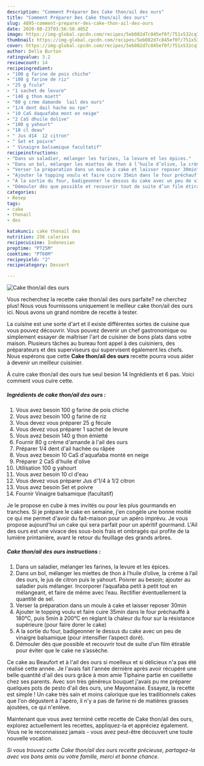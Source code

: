 ```yaml
---
description: "Comment Préparer Des Cake thon/ail des ours"
title: "Comment Préparer Des Cake thon/ail des ours"
slug: 4895-comment-preparer-des-cake-thon-ail-des-ours
date: 2020-08-23T03:56:58.485Z
image: https://img-global.cpcdn.com/recipes/5eb082d7c845ef0f/751x532cq70/cake-thonail-des-ours-photo-principale-de-la-recette.jpg
thumbnail: https://img-global.cpcdn.com/recipes/5eb082d7c845ef0f/751x532cq70/cake-thonail-des-ours-photo-principale-de-la-recette.jpg
cover: https://img-global.cpcdn.com/recipes/5eb082d7c845ef0f/751x532cq70/cake-thonail-des-ours-photo-principale-de-la-recette.jpg
author: Della Burton
ratingvalue: 3.2
reviewcount: 14
recipeingredient:
- "100 g farine de pois chiche"
- "100 g farine de riz"
- "25 g fcule"
- "1 sachet de levure"
- "140 g thon miett"
- "80 g crme damande  lail des ours"
- "1/4 dent dail hache ou rpe"
- "10 CaS daquafaba mont en neige"
- "2 CaS dhuile dolive"
- "100 g yahourt"
- "10 cl deau"
- " Jus d14  12 citron"
- " Set et poivre"
- " Vinaigre balsamique facultatif"
recipeinstructions:
- "Dans un saladier, mélanger les farines, la levure et les épices."
- "Dans un bol, mélanger les miettes de thon à l’huile d’olive, la crème à l’ail des ours, le jus de citron puis le yahourt. Poivrer au besoin; ajouter au saladier puis mélanger. Incorporer l’aquafaba petit à petit tout en mélangeant, et faire de même avec l’eau. Rectifier éventuellement la quantité de sel."
- "Verser la préparation dans un moule à cake et laisser reposer 30min"
- "Ajouter le topping voulu et faire cuire 35min dans le four préchauffé à 180°C, puis 5min à 200°C en réglant la chaleur du four sur la résistance supérieure (pour faire dorer le cake)"
- "A la sortie du four, badigeonner le dessus du cake avec un peu de vinaigre balsamique (pour intensifier l’aspect doré)."
- "Démouler dès que possible et recouvrir tout de suite d’un film étirable pour éviter que le cake ne s’assèche."
categories:
- Resep
tags:
- cake
- thonail
- des

katakunci: cake thonail des 
nutrition: 256 calories
recipecuisine: Indonesian
preptime: "PT25M"
cooktime: "PT60M"
recipeyield: "2"
recipecategory: Dessert

---
```



![Cake thon/ail des ours](https://img-global.cpcdn.com/recipes/5eb082d7c845ef0f/751x532cq70/cake-thonail-des-ours-photo-principale-de-la-recette.jpg)

Vous recherchez la recette cake thon/ail des ours parfaite? ne cherchez plus! Nous vous fournissons uniquement le meilleur cake thon/ail des ours ici. Nous avons un grand nombre de recette à tester.

La cuisine est une sorte d'art et il existe différentes sortes de cuisine que vous pouvez découvrir. Vous pouvez devenir un chef gastronomique ou simplement essayer de maîtriser l'art de cuisiner de bons plats dans votre maison. Plusieurs tâches au bureau font appel à des cuisiniers, des préparateurs et des superviseurs qui supervisent également les chefs. Nous espérons que cette <strong> Cake thon/ail des ours </strong> recette pourra vous aider à devenir un meilleur cuisinier.

<!--inarticleads1-->

À cuire cake thon/ail des ours tue seul besion 14 Ingrédients et 6 pas. Voici comment vous cuire cette.

##### Ingrédients de cake thon/ail des ours :

1. Vous avez besoin 100 g farine de pois chiche
1. Vous avez besoin 100 g farine de riz
1. Vous devez vous préparer 25 g fécule
1. Vous devez vous préparer 1 sachet de levure
1. Vous avez besoin 140 g thon émietté
1. Fournir 80 g crème d&#39;amande à l&#39;ail des ours
1. Préparer 1/4 dent d&#39;ail hachée ou râpée
1. Vous avez besoin 10 CaS d&#39;aquafaba monté en neige
1. Préparer 2 CaS d&#39;huile d&#39;olive
1. Utilisation 100 g yahourt
1. Vous avez besoin 10 cl d&#39;eau
1. Vous devez vous préparer  Jus d&#39;1/4 à 1/2 citron
1. Vous avez besoin  Set et poivre
1. Fournir  Vinaigre balsamique (facultatif)


Je le propose en cube à mes invités ou pour les plus gourmands en tranches. Si je prépare le cake en semaine, j&#39;en congèle une bonne moitié ce qui me permet d&#39;avoir du fait-maison pour un apéro imprévu. Je vous propose aujourd&#39;hui un cake qui sera parfait pour un apéritif gourmand. L&#39;Ail des ours est une vivace des sous-bois frais et ombragés qui profite de la lumière printanière, avant le retour du feuillage des grands arbres. 

<!--inarticleads2-->

##### Cake thon/ail des ours instructions :

1. Dans un saladier, mélanger les farines, la levure et les épices.
1. Dans un bol, mélanger les miettes de thon à l’huile d’olive, la crème à l’ail des ours, le jus de citron puis le yahourt. Poivrer au besoin; ajouter au saladier puis mélanger. Incorporer l’aquafaba petit à petit tout en mélangeant, et faire de même avec l’eau. Rectifier éventuellement la quantité de sel.
1. Verser la préparation dans un moule à cake et laisser reposer 30min
1. Ajouter le topping voulu et faire cuire 35min dans le four préchauffé à 180°C, puis 5min à 200°C en réglant la chaleur du four sur la résistance supérieure (pour faire dorer le cake)
1. A la sortie du four, badigeonner le dessus du cake avec un peu de vinaigre balsamique (pour intensifier l’aspect doré).
1. Démouler dès que possible et recouvrir tout de suite d’un film étirable pour éviter que le cake ne s’assèche.


Ce cake au Beaufort et à l&#39;ail des ours si moelleux et si délicieux n&#39;a pas été réalisé cette année. Je l&#39;avais fait l&#39;année dernière après avoir récupéré une belle quantité d&#39;ail des ours grâce à mon amie Tiphaine partie en cueillette chez ses parents. Avec son très généreux bouquet j&#39;avais pu me préparer quelques pots de pesto d&#39;ail des ours, une Mayonnaise. Essayez, la recette est simple ! Un cake très sain et moins calorique que les traditionnels cakes que l&#39;on dégustent à l&#39;apéro, il n&#39;y a pas de farine ni de matières grasses ajoutées, ce qui n&#39;enlève. 

<!--inarticleads1-->

<p>
Maintenant que vous avez terminé cette recette de Cake thon/ail des ours, explorez actuellement les recettes, appliquez-la et appréciez également. Vous ne le reconnaissez jamais - vous avez peut-être découvert une toute nouvelle vocation.
</p>

<p>
<i>Si vous trouvez cette Cake thon/ail des ours recette précieuse, partagez-la avec vos bons amis ou votre famille, merci et bonne chance.</i>
</p>
